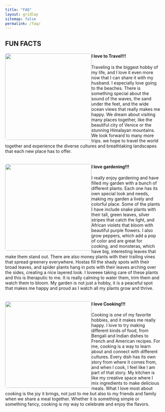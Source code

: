 ```yaml
---
title: "FAQ"
layout: gridlay
sitemap: false
permalink: /faq/
---
```


## FUN FACTS

<div class="rowl1">
  <img src="{{ site.url }}{{ site.baseurl }}/images/faq/colorado-rainbo-curve.jpg" class="img-responsive" style="float: left; border-radius: 5px; width: 280px;" />
  <h4> I love to Travel!!!</h4>

Traveling is the biggest hobby of my life, and I love it even more now that I can share it with my husband. I especially love going to the beaches. There is something special about the sound of the waves, the sand under the feet, and the wide ocean views that really makes me happy. We dream about visiting many places together, like the beautiful city of Venice or the stunning Himalayan mountains. We look forward to many more trips. we hope to travel the world together and experience the diverse cultures and breathtaking landscapes that each new place has to offer.

<!-- [Read more about my travel](/ua). -->

  <ul style="overflow: hidden">
  </ul>
</div>


<div class="rowl1">
  <img src="{{ site.url }}{{ site.baseurl }}/images/faq/football-ndc.jpeg" class="img-responsive" style="float: left; border-radius: 5px; width: 280px;" />
  <h4> I love gardening!!! </h4>
I really enjoy gardening and have filled my garden with a bunch of different plants. Each one has its own special look and needs, making my garden a lively and colorful place. Some of the plants I have include snake plants with their tall, green leaves, silver stripes that catch the light, and African violets that bloom with beautiful purple flowers. I also grow peppers, which add a pop of color and are great for cooking, and monsteras, which have big, interesting leaves that make them stand out. There are also money plants with their trailing vines that spread greenery everywhere. Hostas fill the shady spots with their broad leaves, and spider plants hang in pots with their leaves arching over the sides, creating a nice layered look. I loveeee taking care of these plants and this is theraputic to me. It is really calming to water them, trim them and watch them to bloom. My garden is not just a hobby, it is a peaceful spot that makes me happy and proud as I watch all my plants grow and thrive.

  <ul style="overflow: hidden">
  </ul>
</div>



<div class="rowl1">
  <img src="{{ site.url }}{{ site.baseurl }}/images/faq/Volunteering.jpeg" class="img-responsive" style="float: left; border-radius: 5px; width: 280px;" />
  <h4> I love Cooking!!! </h4>
Cooking is one of my favorite hobbies, and it makes me really happy. I love to try making different kinds of food, from Bengali and Indian dishes to French and American recipes. For me, cooking is a way to learn about and connect with different cultures. Every dish has its own story from where it comes from, and when I cook, I feel like I am part of that story. My kitchen is like my creative space where I mix ingredients to make delicious meals. What I love most about cooking is the joy it brings, not just to me but also to my friends and family when we share a meal together. Whether it is something simple or something fancy, cooking is my way to celebrate and enjoy the flavors. 
  <ul style="overflow: hidden">
  </ul>
</div>


